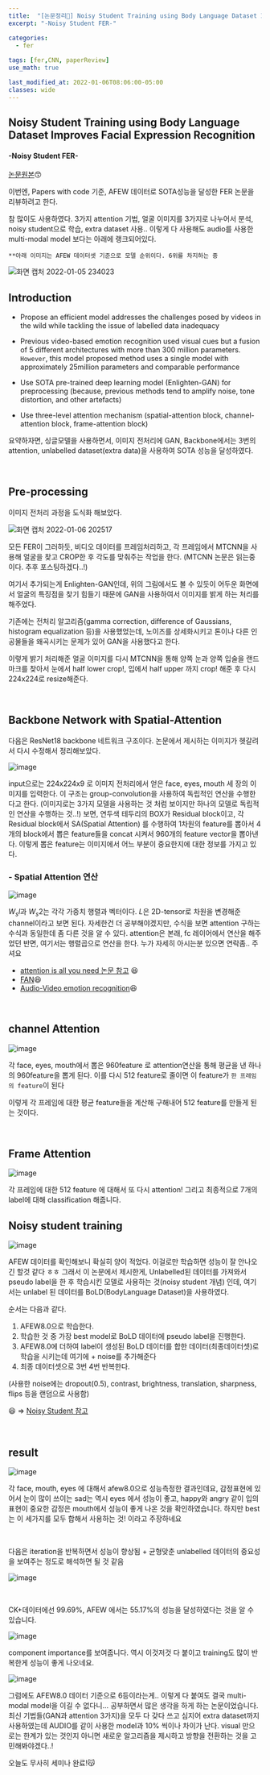```yaml
---
title:  "[논문정리📃] Noisy Student Training using Body Language Dataset Improves Facial Expression Recognition"
excerpt: "-Noisy Student FER-"

categories:
  - fer
  
tags: [fer,CNN, paperReview]
use_math: true

last_modified_at: 2022-01-06T08:06:00-05:00
classes: wide
---
```


## Noisy Student Training using Body Language Dataset Improves Facial Expression Recognition
#### -Noisy Student FER-

[논문원본](https://arxiv.org/pdf/2008.02655.pdf)😙 

이번엔, Papers with code 기준, AFEW 데이터로 SOTA성능을 달성한 FER 논문을 리뷰하려고 한다.


참 많이도 사용하였다. 3가지 attention 기법, 얼굴 이미지를 3가지로 나누어서 분석, noisy student으로 학습, extra dataset 사용.. 이렇게 다 사용해도 audio를 사용한 multi-modal model 보다는 아래에 랭크되어있다.


`**아래 이미지는 AFEW 데이터셋 기준으로 모델 순위이다. 6위를 차지하는 중`

![화면 캡처 2022-01-05 234023](https://user-images.githubusercontent.com/53431568/148239068-d13bd014-69be-456a-ad1f-c405249d6c4a.png)


## Introduction

- Propose an efficient model addresses the challenges posed by videos in the wild while tackling the issue of labelled data inadequacy

- Previous video-based emotion recognition used visual cues but a fusion of 5 different architectures with more than 300 million parameters. `However`, this model proposed method uses a single model with approximately 25million parameters and comparable performance

- Use SOTA pre-trained deep learning model (Enlighten-GAN) for preprocessing (because, previous methods tend to amplify noise, tone distortion, and other artefacts)

- Use three-level attention mechanism (spatial-attention block, channel-attention block, frame-attention block)

요약하자면, 싱글모델을 사용하면서, 이미지 전처리에 GAN, Backbone에서는 3번의 attention, unlabelled dataset(extra data)을 사용하여 SOTA 성능을 달성하였다.


<br>

## Pre-processing

이미지 전처리 과정을 도식화 해보았다.

![화면 캡처 2022-01-06 202517](https://user-images.githubusercontent.com/53431568/148375825-ae5e6eaf-a3b7-4fe4-8e2a-d6eb5c3659cf.png)

모든 FER이 그러하듯, 비디오 데이터를 프레임처리하고, 각 프레임에서 MTCNN을 사용해 얼굴을 찾고 CROP한 후 각도를 맞춰주는 작업을 한다. (MTCNN 논문은 읽는중이다. 추후 포스팅하겠다..!)

여기서 추가되는게 Enlighten-GAN인데, 위의 그림에서도 볼 수 있듯이 어두운 화면에서 얼굴의 특징점을 찾기 힘들기 때문에 GAN을 사용하여서 이미지를 밝게 하는 처리를 해주었다.

기존에는 전처리 알고리즘(gamma correction, difference of Gaussians, histogram equalization 등)을 사용했었는데, 노이즈를 상세화시키고 톤이나 다른 인공물들을 왜곡시키는 문제가 있어 GAN을 사용했다고 한다.

이렇게 밝기 처리해준 얼굴 이미지를 다시 MTCNN을 통해 양쪽 눈과 양쪽 입술을 랜드마크를 찾아서 눈에서 half lower crop!, 입에서 half upper 까지 crop! 해준 후 다시 224x224로 resize해준다.


<br>

## Backbone Network with Spatial-Attention

다음은 ResNet18 backbone 네트워크 구조이다. 논문에서 제시하는 이미지가 헷갈려서 다시 수정해서 정리해보았다.

![image](https://user-images.githubusercontent.com/53431568/148376953-423d2542-68bb-4914-870e-d3f23add2266.png)


input으로는 224x224x9 로 이미지 전처리에서 얻은 face, eyes, mouth 세 장의 이미지를 입력한다. 이 구조는 group-convolution을 사용하여 독립적인 연산을 수행한다고 한다. (이미지로는 3가지 모델을 사용하는 것 처럼 보이지만 하나의 모델로 독립적인 연산을 수행하는 것..!) 보면, 연두색 테두리의 BOX가 Residual block이고, 각 Residual block에서 SA(Spatial Attention) 를 수행하여 1차원의 feature를 뽑아서 4개의 block에서 뽑은 feature들을 concat 시켜서 960개의 feature vector을 뽑아낸다. 이렇게 뽑은 feature는 이미지에서 어느 부분이 중요한지에 대한 정보를 가지고 있다.

### - Spatial Attention 연산

![image](https://user-images.githubusercontent.com/53431568/148377565-6bd267cc-9f5d-41a8-9adf-a0f703180803.png)

$W_sl$과 $W_s2$는 각각 가중치 행렬과 벡터이다. $L$은 2D-tensor로 차원을 변경해준 channel이라고 보면 된다. 자세한건 더 공부해야겠지만, 수식을 보면 attention 구하는 수식과 동일한데 좀 다른 것을 알 수 있다. attention은 본래, fc 레이어에서 연산을 해주었던 반면, 여기서는 행렬곱으로 연산을 한다. 누가 자세히 아시는분 있으면 연락좀.. 주셔요

- [attention is all you need 논문 참고](https://chaelin0722.github.io/paperreview/attention/) 😆
- [FAN](https://chaelin0722.github.io/fer/FAN/)😆
- [Audio-Video emotion recognition](https://chaelin0722.github.io/fer/Audio_video_fer/)😆


<br>

## channel Attention

![image](https://user-images.githubusercontent.com/53431568/148377763-19a17b3d-9067-4c72-838f-a9bb53bea686.png)

각 face, eyes, mouth에서 뽑은 960feature 로 attention연산을 통해 평균을 낸 하나의 960feature을 뽑게 된다. 이를 다시 512 feature로 줄이면 이 feature가 `한 프레임의 feature`이 된다


이렇게 각 프레임에 대한 평균 feature들을 계산해 구해내어 512 feature를 만들게 된는 것이다.

<br>

## Frame Attention

![image](https://user-images.githubusercontent.com/53431568/148379183-1fb6cee9-7974-4e66-8cf0-67236f075917.png)


각 프레임에 대한 512 feature 에 대해서 또 다시 attention! 그리고 최종적으로 7개의 label에 대해 classification 해줍니다.


## Noisy student training

![image](https://user-images.githubusercontent.com/53431568/148379263-f5966ab2-dbb2-41b3-91e1-88aa57facda0.png)

AFEW 데이터를 확인해보니 확실히 양이 적었다. 이걸로만 학습하면 성능이 잘 안나오긴 할것 같다 ㅎㅎ 그래서 이 논문에서 제시한게, Unlabelled된 데이터를 가져와서 pseudo label을 한 후 학습시킨 모델로 사용하는 것(noisy student 개념) 인데, 여기서는 unlabel 된 데이터를 BoLD(BodyLanguage Dataset)을 사용하였다. 

순서는 다음과 같다.

1. AFEW8.0으로 학습한다.
2. 학습한 것 중 가장 best model로 BoLD 데이터에 pseudo label을 진행한다.
3. AFEW8.0에 더하여 label이 생성된 BoLD 데이터를 합한 데이터(최종데이터셋)로 학습을 시키는데 여기에 + noise를 추가해준다
4. 최종 데이터셋으로 3번 4번 반복한다.

(사용한 noise에는 dropout(0.5), contrast, brightness, translation, sharpness, flips 등을 랜덤으로 사용함)

😆 => [Noisy Student 참고](https://chaelin0722.github.io/paperreview/noisy_student/)

<br>

## result

![image](https://user-images.githubusercontent.com/53431568/148380117-3aa18be1-bb5b-45d1-85b9-26426772674a.png)

각 face, mouth, eyes 에 대해서 afew8.0으로 성능측정한 결과인데요, 감정표현에 있어서 눈이 많이 쓰이는 sad는 역시 eyes 에서 성능이 좋고, happy와 angry 같이 입의 표현이 중요한 감정은 mouth에서 성능이 좋게 나온 것을 확인하였습니다. 하지만 best 는 이 세가지를 모두 합해서 사용하는 것! 이라고 주장하네요

<br>

다음은 iteration을 반복하면서 성능이 향상됨 + 균형맞춘 unlabelled 데이터의 중요성을 보여주는 정도로 해석하면 될 것 같음 

![image](https://user-images.githubusercontent.com/53431568/148380630-9e5fa58e-d4ec-431d-b26e-dc6179619562.png)

<br>

CK+데이터에선 99.69%, AFEW 에서는 55.17%의 성능을 달성하였다는 것을 알 수 있습니다.

![image](https://user-images.githubusercontent.com/53431568/148380729-bed6ae8e-fff7-44e1-99ad-b500ccdd46b6.png)



component importance를 보여줍니다. 역시 이것저것 다 붙이고 training도 많이 반복한게 성능이 좋게 나오네요. 

![image](https://user-images.githubusercontent.com/53431568/148380836-3a1fd208-7ae3-43c1-95db-91dacf7ab065.png)

그럼에도 AFEW8.0 데이터 기준으로 6등이라는게.. 이렇게 다 붙여도 결국 multi-modal model을 이길 수 없다니... 공부하면서 많은 생각을 하게 하는 논문이었습니다. 최신 기법들(GAN과 attention 3가지)을 모두 다 갖다 쓰고 심지어 extra dataset까지 사용하였는데 AUDIO를 같이 사용한 model과 10% 씩이나 차이가 난다. visual 만으로는 한계가 있는 것인지 아니면 새로운 알고리즘을 제시하고 방향을 전환하는 것을 고민해봐야겠다..!

오늘도 무사히 세미나 완료!😽 

